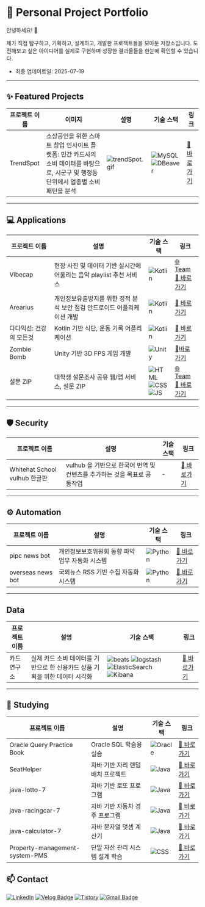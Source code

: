 # 🌟 Personal Project Portfolio

안녕하세요! 👋

제가 직접 탐구하고, 기획하고, 설계하고, 개발한 프로젝트들을 모아둔 저장소입니다.
도전해보고 싶은 아이디어를 실제로 구현하며 성장한 결과물들을 한눈에 확인할 수 있습니다.

- 최종 업데이트일: 2025-07-19

---

## ✨ Featured Projects

| 프로젝트 이름   | 이미지                                  | 설명                                    | 기술 스택                                                                                                                                                                                                                                                                                    | 링크                                      |
|---------------|-------------------------------------|---------------------------------------|------------------------------------------------------------------------------------------------------------------------------------------------------------------------------------------------------------------------------------------------------------------------------------------|-------------------------------------------|
|TrendSpot| 소상공인을 위한 스마트 창업 인사이트 플랫폼: 민간 카드사의 소비 데이터를 바탕으로, 시군구 및 행정동 단위에서 업종별 소비 패턴을 분석 | ![trendSpot.gif](image/trendSpot.gif) | ![MySQL](https://img.shields.io/badge/MySQL-05122A?style=flat&logo=mysql&logoColor=white)  ![DBeaver](https://img.shields.io/badge/DBeaver-28a745?style=flat&logo=dbeaver&logoColor=white)                                                                                               |[🔗 바로가기](https://github.com/ddddabi/TrendSpot/tree/main)|

---

## 💻 Applications

| 프로젝트 이름 | 설명                                          | 기술 스택    | 링크                                                                                               |
|------|---------------------------------------|--------------|--------------------------------------------------------------------------------------------------|
| Vibecap | 현장 사진 및 데이터 기반 실시간에 어울리는 음악 playlist 추천 서비스 | ![Kotlin](https://img.shields.io/badge/Kotlin-0095D5?style=flat&logo=kotlin&logoColor=white)            | [🌐 Team](https://github.com/Vibecap) <br> [🔗 바로가기](https://github.com/ddddabi/Vibecap_Android) |
| Arearius | 개인정보유출방지를 위한 정적 분석 보안 점검 안드로이드 어플리케이션 개발    | ![Kotlin](https://img.shields.io/badge/Kotlin-0095D5?style=flat&logo=kotlin&logoColor=white)            | [🔗 바로가기](https://github.com/ddddabi/arearius)                                                   |
| 다다익선: 건강의 모든것 | Kotlin 기반 식단, 운동 기록 어플리케이션                  | ![Kotlin](https://img.shields.io/badge/Kotlin-0095D5?style=flat&logo=kotlin&logoColor=white)            | [🔗 바로가기](https://github.com/ddddabi/GURU2_project)                                              |
| Zombie Bomb | Unity 기반 3D FPS 게임 개발                       | ![Unity](https://img.shields.io/badge/unity-FFFFFF?style=flat&logo=unity&logoColor=black)               | [🔗바로가기 ](https://github.com/ddddabi/GURU_Unity_15)                                              |
| 설문 ZIP | 대학생 설문조사 공유 웹/앱 서비스, 설문 ZIP                |                                    ![HTML](https://img.shields.io/badge/html5-E34F26?style=flat&logo=html5&logoColor=white) <br> ![CSS](https://img.shields.io/badge/css-1572B6?style=flat&logo=css3&logoColor=white) <br> ![JS](https://img.shields.io/badge/javascript-F7DF1E?style=flat&logo=javascript&logoColor=black)  | [🌐 Team](https://github.com/umc-moamoa)<br>[🔗 바로가기](https://github.com/ddddabi/MOA_WEB)        |

---

## 🛡️ Security

| 프로젝트 이름            | 설명                               | 기술 스택 | 링크                                      |
|----------------------|----------------------------------|---|-------------------------------------------|
| Whitehat School vulhub 한글판     | vulhub 을 기반으로 한국어 번역 및 컨텐츠를 추가하는 것을 목표로 공동작업 | - | [🔗 바로가기](https://github.com/ddddabi/whitehat-school-vulhub)|

---

## ⚙️ Automation

| 프로젝트 이름           | 설명                         | 기술 스택 | 링크                                      |
|-------------------|----------------------------|--------|-------------------------------------------|
| pipc news bot     | 개인정보보호위원회 동향 파악 업무 자동화 시스템 | ![Python](https://img.shields.io/badge/Python-3776AB?style=flat&logo=python&logoColor=white) | [🔗 바로가기](https://github.com/ddddabi/pipc_news_bot) |
| overseas news bot | 국외뉴스 RSS 기반 수집 자동화 시스템     |![Python](https://img.shields.io/badge/Python-3776AB?style=flat&logo=python&logoColor=white) | [🔗 바로가기](https://github.com/ddddabi/overseas_news_bot) |

---

## Data
| 프로젝트 이름           | 설명                         | 기술 스택                                                                                                                                                                                                                                                                                                       | 링크                                      |
|-------------------|----------------------------|-------------------------------------------------------------------------------------------------------------------------------------------------------------------------------------------------------------------------------------------------------------------------------------------------------------|-------------------------------------------|
|카드연구소|실제 카드 소비 데이터를 기반으로 한 신용카드 상품 기획을 위한 데이터 시각화| ![beats](https://img.shields.io/badge/beats-005571?&style=flat&logo=beats) ![logstash](https://img.shields.io/badge/logstash-005571?&style=flat&logo=logstash) ![ElasticSearch](https://img.shields.io/badge/ElasticSearch-005571?style=flat&logo=elasticsearch) ![Kibana](https://img.shields.io/badge/Kibana-005571?&style=flat&logo=Kibana) | [🔗 바로가기](https://github.com/ddddabi/card-analytics-lab)|

---
## 📖 Studying

| 프로젝트 이름                        | 설명                 | 기술 스택 | 링크                                      |
|--------------------------------|--------------------|--------|-------------------------------------------|
| Oracle Query Practice Book     | Oracle SQL 학습용 실습  | ![Oracle](https://img.shields.io/badge/Oracle-F80000?style=flat&logo=oracle&logoColor=white) | [🔗 바로가기](https://github.com/ddddabi/oracle_select) |
| SeatHelper                     | 자바 기반 자리 랜덤 배치 프로젝트 | ![Java](https://img.shields.io/badge/Java-007396?style=flat&logo=java&logoColor=white) | [🔗 바로가기](https://github.com/ddddabi/FISA_SeatHelper/tree/main) |
| java-lotto-7                   | 자바 기반 로또 프로그램      | ![Java](https://img.shields.io/badge/Java-007396?style=flat&logo=java&logoColor=white) | [🔗 바로가기](https://github.com/ddddabi/java-lotto-7) |
| java-racingcar-7               | 자바 기반 자동차 경주 프로그램  | ![Java](https://img.shields.io/badge/Java-007396?style=flat&logo=java&logoColor=white) | [🔗 바로가기](https://github.com/ddddabi/java-racingcar-7) |
| java-calculator-7              | 자바 문자열 덧셈 계산기      | ![Java](https://img.shields.io/badge/Java-007396?style=flat&logo=java&logoColor=white) | [🔗 바로가기](https://github.com/ddddabi/java-calculator-7) |
| Property-management-system-PMS | 단말 자산 관리 시스템 설계 학습 | ![CSS](https://img.shields.io/badge/CSS-1572B6?style=flat&logo=css3&logoColor=white) | [🔗 바로가기](https://github.com/ddddabi/Property-management-system-PMS) |



<!--
## 🏗️ Architecture & System Design

| 프로젝트 이름                  | 설명                       | 기술 스택 | 링크                                      |
|--------------------------|--------------------------|--------|-------------------------------------------|

---
-->

## 📫 Contact

[![LinkedIn](https://img.shields.io/badge/LinkedIn-0A66C2?style=flat-square&logo=linkedin&logoColor=white)](https://www.linkedin.com/in/%EB%8B%A4%EB%B9%88-%EC%A0%95-b36097354)
[![Velog Badge](https://img.shields.io/badge/Velog-20C997?style=flat-square&logo=Velog&logoColor=white&link=https://velog.io/@davin_xx/posts)](https://velog.io/@davin_xx/posts)
[![Tistory](https://img.shields.io/badge/Tistory-FC9D34?style=flat-square&logo=tistory&logoColor=white)](https://biny-j.tistory.com)
[![Gmail Badge](https://img.shields.io/badge/Gmail-d14836?style=flat-square&logo=Gmail&logoColor=white&link=mailto:ii887742@gmail.com)](mailto:ii887742@gmail.com)



